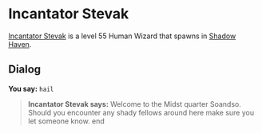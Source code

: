 # Incantator Stevak



[Incantator Stevak](/npc/150076) is a level 55 Human Wizard that spawns in [Shadow Haven](/zone/150).



## Dialog

**You say:** `hail`



>**Incantator Stevak says:** Welcome to the Midst quarter Soandso. Should you encounter any shady fellows around here make sure you let someone know.
end
